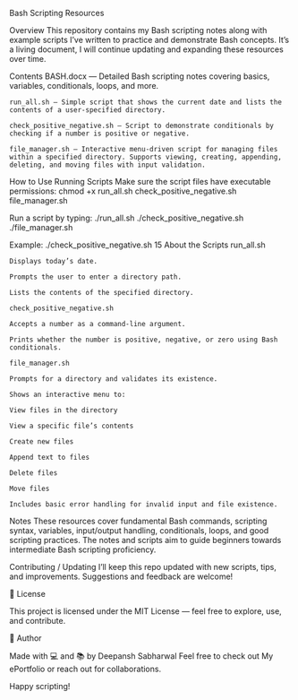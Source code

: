 Bash Scripting Resources


Overview
This repository contains my Bash scripting notes along with example scripts I’ve written to practice and demonstrate Bash concepts. It’s a living document, I will continue updating and expanding these resources over time.

Contents
    BASH.docx — Detailed Bash scripting notes covering basics, variables, conditionals, loops, and more.
    
    run_all.sh — Simple script that shows the current date and lists the contents of a user-specified directory.
    
    check_positive_negative.sh — Script to demonstrate conditionals by checking if a number is positive or negative.
    
    file_manager.sh — Interactive menu-driven script for managing files within a specified directory. Supports viewing, creating, appending, deleting, and moving files with input validation.

How to Use
    Running Scripts
    Make sure the script files have executable permissions:
    chmod +x run_all.sh check_positive_negative.sh file_manager.sh


Run a script by typing:
    ./run_all.sh
    ./check_positive_negative.sh <number>
    ./file_manager.sh

Example:
    ./check_positive_negative.sh 15
    About the Scripts
    run_all.sh
    
    Displays today’s date.
    
    Prompts the user to enter a directory path.
    
    Lists the contents of the specified directory.
    
    check_positive_negative.sh
    
    Accepts a number as a command-line argument.
    
    Prints whether the number is positive, negative, or zero using Bash conditionals.
    
    file_manager.sh
    
    Prompts for a directory and validates its existence.
    
    Shows an interactive menu to:
    
    View files in the directory
    
    View a specific file’s contents
    
    Create new files
    
    Append text to files
    
    Delete files
    
    Move files
    
    Includes basic error handling for invalid input and file existence.

Notes
These resources cover fundamental Bash commands, scripting syntax, variables, input/output handling, conditionals, loops, and good scripting practices. The notes and scripts aim to guide beginners towards intermediate Bash scripting proficiency.

Contributing / Updating
I’ll keep this repo updated with new scripts, tips, and improvements. Suggestions and feedback are welcome!

🔖 License

This project is licensed under the MIT License — feel free to explore, use, and contribute.

🙌 Author

Made with 💻 and 📚 by Deepansh Sabharwal
Feel free to check out My ePortfolio or reach out for collaborations.

Happy scripting!


